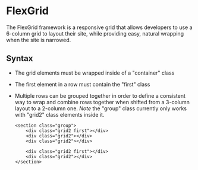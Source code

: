 # FlexGrid
The FlexGrid framework is a responsive grid that allows developers to use a 6-column grid to layout their site, while providing easy, natural wrapping when the site is narrowed.

## Syntax
- The grid elements must be wrapped inside of a "container" class
- The first element in a row must contain the "first" class
- Multiple rows can be grouped together in order to define a consistent way to wrap and combine rows together when shifted from a 3-column layout to a 2-column one. 
*Note* the "group" class currently only works with "grid2" class elements inside it.

     <div class="container">
      <div class="grid1 first"></div>
      <div class="grid5"></div>

      <section class="group">
          <div class="grid2 first"></div>
          <div class="grid2"></div>
          <div class="grid2"></div>
          
          <div class="grid2 first"></div>
          <div class="grid2"></div>
      </section>
     </div>